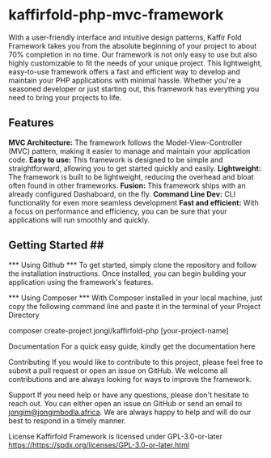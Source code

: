 # kaffirfold-php-mvc-framework
With a user-friendly interface and intuitive design patterns, Kaffir Fold Framework takes you from the absolute beginning of your project to about 70% completion in no time. Our framework is not only easy to use but also highly customizable to fit the needs of your unique project.
This lightweight, easy-to-use framework offers a fast and efficient way to develop and maintain your PHP applications with minimal hassle. Whether you're a seasoned developer or just starting out, this framework has everything you need to bring your projects to life.

## Features ##
<strong>MVC Architecture:</strong> The framework follows the Model-View-Controller (MVC) pattern, making it easier to manage and maintain your application code.
<strong>Easy to use:</strong> This framework is designed to be simple and straightforward, allowing you to get started quickly and easily.
<strong>Lightweight:</strong> The framework is built to be lightweight, reducing the overhead and bloat often found in other frameworks.
<strong>Fusion:</strong> This framework ships with an already configured Dashaboard, on the fly.
<strong>Command Line Dev:</strong> CLI functionality for even more seamless development
<strong>Fast and efficient:</strong> With a focus on performance and efficiency, you can be sure that your applications will run smoothly and quickly.

## Getting Started ## <br>
*** Using Github ***
To get started, simply clone the repository and follow the installation instructions. Once installed, you can begin building your application using the framework's features.

*** Using Composer ***
With Composer installed in your local machine, just copy the following command line and paste it in the terminal of your Project Directory

composer create-project jongi/kaffirfold-php [your-project-name]

Documentation
For a quick easy guide, kindly get the documentation here

Contributing
If you would like to contribute to this project, please feel free to submit a pull request or open an issue on GitHub. We welcome all contributions and are always looking for ways to improve the framework.

Support
If you need help or have any questions, please don't hesitate to reach out. You can either open an issue on GitHub or send an email to jongim@jongimbodla.africa. We are always happy to help and will do our best to respond in a timely manner.

License
Kaffirfold Framework is licensed under GPL-3.0-or-later [https://](https://spdx.org/licenses/GPL-3.0-or-later.html)https://spdx.org/licenses/GPL-3.0-or-later.html
